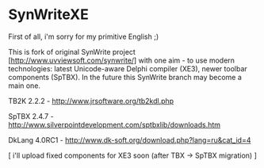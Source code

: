 SynWriteXE
========

First of all, i'm sorry for my primitive English ;)

This is fork of original SynWrite project [http://www.uvviewsoft.com/synwrite/] with one aim - to use modern technologies: latest Unicode-aware Delphi compiler (XE3), newer toolbar components (SpTBX). In the future this SynWrite branch may become a main one.

TB2K 2.2.2 - http://www.jrsoftware.org/tb2kdl.php 

SpTBX 2.4.7 - http://www.silverpointdevelopment.com/sptbxlib/downloads.htm

DkLang 4.0RC1 - http://www.dk-soft.org/download.php?lang=ru&cat_id=4

[ i'll upload fixed components for XE3 soon (after TBX -> SpTBX migration) ]
